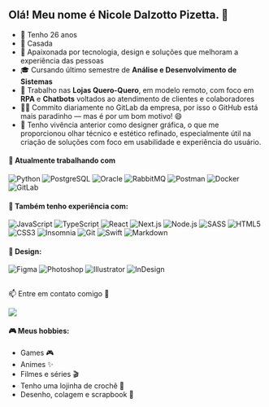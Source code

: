## Olá! Meu nome é Nicole Dalzotto Pizetta. 👋

- 💬 Tenho 26 anos  
- 💍 Casada  
- 💖 Apaixonada por tecnologia, design e soluções que melhoram a experiência das pessoas
- 🎓 Cursando último semestre de **Análise e Desenvolvimento de Sistemas**
- 💼 Trabalho nas **Lojas Quero-Quero**, em modelo remoto, com foco em **RPA** e **Chatbots** voltados ao atendimento de clientes e colaboradores  
- 🧑‍💻 Commito diariamente no GitLab da empresa, por isso o GitHub está mais paradinho — mas é por um bom motivo! 😄
- 🎨 Tenho vivência anterior como designer gráfica, o que me proporcionou olhar técnico e estético refinado, especialmente útil na criação de soluções com foco em usabilidade e experiência do usuário.


#### 🌸 Atualmente trabalhando com
![Python](https://img.shields.io/badge/Python-14354C?style=flat-square&logo=python&logoColor=white)
![PostgreSQL](https://img.shields.io/badge/PostgreSQL-316192?style=flat-square&logo=postgresql&logoColor=white)
![Oracle](https://img.shields.io/badge/Oracle-F80000?style=flat-square&logo=oracle&logoColor=white)
![RabbitMQ](https://img.shields.io/badge/RabbitMQ-FF6600?style=flat-square&logo=rabbitmq&logoColor=white)
![Postman](https://img.shields.io/badge/Postman-FF6C37?style=flat-square&logo=postman&logoColor=white)
![Docker](https://img.shields.io/badge/Docker-2496ED?style=flat-square&logo=docker&logoColor=white)
![GitLab](https://img.shields.io/badge/GitLab-FC6D26?style=flat-square&logo=gitlab&logoColor=white)


#### 🌸 Também tenho experiência com:

![JavaScript](https://img.shields.io/badge/JavaScript-F7DF1E?style=flat-square&logo=javascript&logoColor=black)
![TypeScript](https://img.shields.io/badge/TypeScript-007ACC?style=flat-square&logo=typescript&logoColor=white)
![React](https://img.shields.io/badge/React-61DAFB?style=flat-square&logo=react&logoColor=black)
![Next.js](https://img.shields.io/badge/Next.js-000000?style=flat-square&logo=nextdotjs&logoColor=white)
![Node.js](https://img.shields.io/badge/Node.js-339933?style=flat-square&logo=nodedotjs&logoColor=white)
![SASS](https://img.shields.io/badge/SASS-CC6699?style=flat-square&logo=sass&logoColor=white)
![HTML5](https://img.shields.io/badge/HTML5-E34F26?style=flat-square&logo=html5&logoColor=white)
![CSS3](https://img.shields.io/badge/CSS3-1572B6?style=flat-square&logo=css3&logoColor=white)
![Insomnia](https://img.shields.io/badge/Insomnia-4000BF?style=flat-square&logo=insomnia&logoColor=white)
![Git](https://img.shields.io/badge/Git-F05032?style=flat-square&logo=git&logoColor=white)
![Swift](https://img.shields.io/badge/Swift-FA7343?style=flat-square&logo=swift&logoColor=white)
![Markdown](https://img.shields.io/badge/Markdown-000000?style=flat-square&logo=markdown&logoColor=white)

#### 🎨 Design:
![Figma](https://img.shields.io/badge/Figma-F24E1E?style=flat-square&logo=figma&logoColor=white)
![Photoshop](https://img.shields.io/badge/Photoshop-31A8FF?style=flat-square&logo=adobephotoshop&logoColor=white)
![Illustrator](https://img.shields.io/badge/Illustrator-FF9A00?style=flat-square&logo=adobeillustrator&logoColor=white)
![InDesign](https://img.shields.io/badge/InDesign-49021F?style=flat-square&logo=adobeindesign&logoColor=white)

##

<div>
<p>📫 Entre em contato comigo 🌸</p>
 <a href="https://www.linkedin.com/in/NicoleDPizetta" target="_blank"><img src="https://img.shields.io/badge/-LinkedIn-%230077B5?style=for-the-badge&logo=linkedin&logoColor=white" target="_blank"></a>
</div> 

#### 🎮 Meus hobbies:
- Games 🎮  
- Animes ✨  
- Filmes e séries 🎬  
- Tenho uma lojinha de crochê 🧶  
- Desenho, colagem e scrapbook 🎨 

